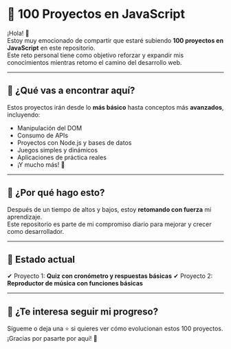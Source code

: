 # 🧠 100 Proyectos en JavaScript

¡Hola! 👋  
Estoy muy emocionado de compartir que estaré subiendo **100 proyectos en JavaScript** en este repositorio.  
Este reto personal tiene como objetivo reforzar y expandir mis conocimientos mientras retomo el camino del desarrollo web.

---

## 🚀 ¿Qué vas a encontrar aquí?

Estos proyectos irán desde lo **más básico** hasta conceptos más **avanzados**, incluyendo:

- Manipulación del DOM
- Consumo de APIs
- Proyectos con Node.js y bases de datos
- Juegos simples y dinámicos
- Aplicaciones de práctica reales
- ¡Y mucho más! 🎯

---

## 🔄 ¿Por qué hago esto?

Después de un tiempo de altos y bajos, estoy **retomando con fuerza** mi aprendizaje.  
Este repositorio es parte de mi compromiso diario para mejorar y crecer como desarrollador.

---

## 🧩 Estado actual

✔ Proyecto 1: **Quiz con cronómetro y respuestas básicas**
✔ Proyecto 2: **Reproductor de música con funciones básicas**

---

## 💬 ¿Te interesa seguir mi progreso?

Sígueme o deja una ⭐ si quieres ver cómo evolucionan estos 100 proyectos.  
¡Gracias por pasarte por aquí! 🙌

